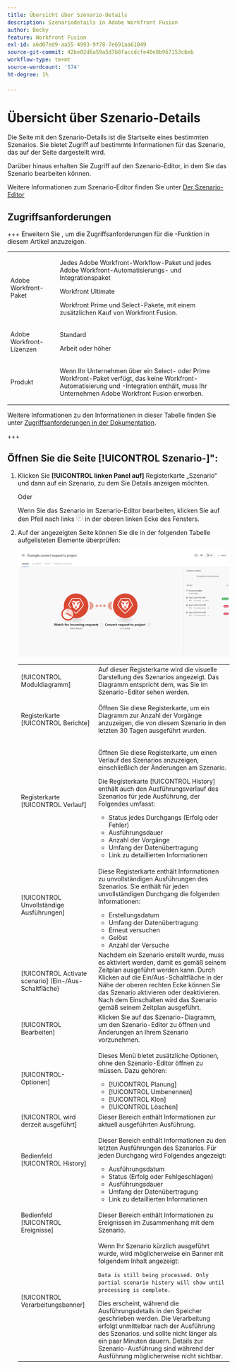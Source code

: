 ```yaml
---
title: Übersicht über Szenario-Details
description: Szenariodetails in Adobe Workfront Fusion
author: Becky
feature: Workfront Fusion
exl-id: a6d07ed9-aa55-4993-9f78-7e691aa61049
source-git-commit: 42be02d6a59a5d7b8faccdcfe40e8b967153c6eb
workflow-type: tm+mt
source-wordcount: '574'
ht-degree: 1%

---
```


# Übersicht über Szenario-Details

Die Seite mit den Szenario-Details ist die Startseite eines bestimmten Szenarios. Sie bietet Zugriff auf bestimmte Informationen für das Szenario, das auf der Seite dargestellt wird.

Darüber hinaus erhalten Sie Zugriff auf den Szenario-Editor, in dem Sie das Szenario bearbeiten können.

Weitere Informationen zum Szenario-Editor finden Sie unter [Der Szenario-Editor](/help/workfront-fusion/get-started-with-fusion/navigate-fusion/scenario-editor.md)

## Zugriffsanforderungen

+++ Erweitern Sie , um die Zugriffsanforderungen für die -Funktion in diesem Artikel anzuzeigen.

<table style="table-layout:auto">
 <col> 
 <col> 
 <tbody> 
  <tr> 
   <td role="rowheader">Adobe Workfront-Paket</td> 
   <td> <p>Jedes Adobe Workfront-Workflow-Paket und jedes Adobe Workfront-Automatisierungs- und Integrationspaket</p><p>Workfront Ultimate</p><p>Workfront Prime und Select-Pakete, mit einem zusätzlichen Kauf von Workfront Fusion.</p> </td> 
  </tr> 
  <tr data-mc-conditions=""> 
   <td role="rowheader">Adobe Workfront-Lizenzen</td> 
   <td> <p>Standard</p><p>Arbeit oder höher</p> </td> 
  </tr> 
  <tr> 
   <td role="rowheader">Produkt</td> 
   <td>
   <p>Wenn Ihr Unternehmen über ein Select- oder Prime Workfront-Paket verfügt, das keine Workfront-Automatisierung und -Integration enthält, muss Ihr Unternehmen Adobe Workfront Fusion erwerben.</li></ul>
   </td> 
  </tr>
 </tbody> 
</table>

Weitere Informationen zu den Informationen in dieser Tabelle finden Sie unter [Zugriffsanforderungen in der Dokumentation](/help/workfront-fusion/references/licenses-and-roles/access-level-requirements-in-documentation.md).

+++

## Öffnen Sie die Seite [!UICONTROL Szenario-]&quot;:

1. Klicken Sie **[!UICONTROL linken Panel auf]** Registerkarte „Szenario“ und dann auf ein Szenario, zu dem Sie Details anzeigen möchten.

   Oder

   Wenn Sie das Szenario im Szenario-Editor bearbeiten, klicken Sie auf den Pfeil nach links ![Pfeil „Bearbeitung beenden](assets/exit-editing-arrow.png) in der oberen linken Ecke des Fensters.

1. Auf der angezeigten Seite können Sie die in der folgenden Tabelle aufgelisteten Elemente überprüfen:

   ![Szenario-Detail](assets/scenario-detail-350x207.png)

   <table style="table-layout:auto"> 
    <col> 
    <col> 
    <tbody> 
     <tr> 
      <td role="rowheader">[!UICONTROL Moduldiagramm] </td> 
      <td>Auf dieser Registerkarte wird die visuelle Darstellung des Szenarios angezeigt. Das Diagramm entspricht dem, was Sie im Szenario-Editor sehen werden.</td> 
     </tr> 
     <tr> 
      <td role="rowheader">Registerkarte [!UICONTROL Berichte] </td> 
      <td> <p>Öffnen Sie diese Registerkarte, um ein Diagramm zur Anzahl der Vorgänge anzuzeigen, die von diesem Szenario in den letzten 30 Tagen ausgeführt wurden.</p>  </td> 
     </tr> 
     <tr> 
      <td role="rowheader">Registerkarte [!UICONTROL Verlauf] </td> 
      <td> <p>Öffnen Sie diese Registerkarte, um einen Verlauf des Szenarios anzuzeigen, einschließlich der Änderungen am Szenario. </p> <p>Die Registerkarte [!UICONTROL History] enthält auch den Ausführungsverlauf des Szenarios für jede Ausführung, der Folgendes umfasst:</p> 
       <ul> 
        <li>Status jedes Durchgangs (Erfolg oder Fehler)</li> 
        <li>Ausführungsdauer</li> 
        <li>Anzahl der Vorgänge</li> 
        <li>Umfang der Datenübertragung</li> 
        <li>Link zu detaillierten Informationen</li> 
       </ul> </td> 
     </tr> 
     <tr> 
      <td role="rowheader">[!UICONTROL Unvollständige Ausführungen]</td> 
      <td> <p>Diese Registerkarte enthält Informationen zu unvollständigen Ausführungen des Szenarios. Sie enthält für jeden unvollständigen Durchgang die folgenden Informationen:</p> 
       <ul> 
        <li>Erstellungsdatum</li> 
        <li>Umfang der Datenübertragung</li> 
        <li>Erneut versuchen</li> 
        <li>Gelöst</li> 
        <li>Anzahl der Versuche</li> 
       </ul> </td> 
     </tr> 
     <tr> 
      <td role="rowheader">[!UICONTROL Activate scenario] (Ein-/Aus-Schaltfläche)</td> 
      <td>Nachdem ein Szenario erstellt wurde, muss es aktiviert werden, damit es gemäß seinem Zeitplan ausgeführt werden kann. Durch Klicken auf die Ein/Aus-Schaltfläche in der Nähe der oberen rechten Ecke können Sie das Szenario aktivieren oder deaktivieren. Nach dem Einschalten wird das Szenario gemäß seinem Zeitplan ausgeführt.</td> 
     </tr> 
     <tr> 
      <td role="rowheader">[!UICONTROL Bearbeiten]</td> 
      <td>Klicken Sie auf das Szenario-Diagramm, um den Szenario-Editor zu öffnen und Änderungen an Ihrem Szenario vorzunehmen.</td> 
     </tr> 
     <tr> 
      <td role="rowheader">[!UICONTROL-Optionen]</td> 
      <td> <p>Dieses Menü bietet zusätzliche Optionen, ohne den Szenario-Editor öffnen zu müssen. Dazu gehören:</p> 
       <ul> 
        <li>[!UICONTROL Planung]</li> 
        <li>[!UICONTROL Umbenennen]</li> 
        <li>[!UICONTROL Klon]</li> 
        <li>[!UICONTROL Löschen]</li> 
       </ul> </td> 
     </tr> 
     <tr> 
      <td role="rowheader">[!UICONTROL wird derzeit ausgeführt]</td> 
      <td>Dieser Bereich enthält Informationen zur aktuell ausgeführten Ausführung.</td> 
     </tr> 
     <tr> 
      <td role="rowheader"> <p>Bedienfeld [!UICONTROL History]</p> <p> </p> </td> 
      <td> <p>Dieser Bereich enthält Informationen zu den letzten Ausführungen des Szenarios. Für jeden Durchgang wird Folgendes angezeigt:</p> 
       <ul> 
        <li>Ausführungsdatum</li> 
        <li>Status (Erfolg oder Fehlgeschlagen)</li> 
        <li>Ausführungsdauer</li> 
        <li>Umfang der Datenübertragung</li> 
        <li>Link zu detaillierten Informationen</li> 
       </ul> </td> 
     </tr> 
         <tr> 
      <td role="rowheader"> <p>Bedienfeld [!UICONTROL Ereignisse]</p>  </td> 
      <td>Dieser Bereich enthält Informationen zu Ereignissen im Zusammenhang mit dem Szenario.  </td> 
     </tr> 
     <tr> 
      <td role="rowheader"> <p>[!UICONTROL Verarbeitungsbanner]</p>  </td>

   <td>Wenn Ihr Szenario kürzlich ausgeführt wurde, wird möglicherweise ein Banner mit folgendem Inhalt angezeigt:<p><code>Data is still being processed. Only partial scenario history will show until processing is complete.</code></p>Dies erscheint, während die Ausführungsdetails in den Speicher geschrieben werden. Die Verarbeitung erfolgt unmittelbar nach der Ausführung des Szenarios. und sollte nicht länger als ein paar Minuten dauern. Details zur Szenario-Ausführung sind während der Ausführung möglicherweise nicht sichtbar.</td> 
     </tr> 
    </tbody> 
   </table>

